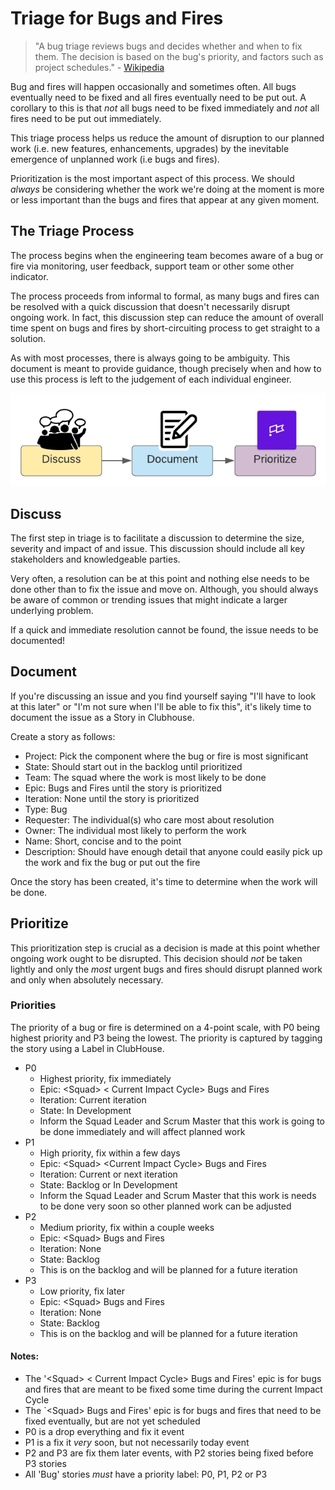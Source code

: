 # Triage for Bugs and Fires

> "A bug triage reviews bugs and decides whether and when to fix them. The decision is based on the bug's priority, and factors such as project schedules." - [Wikipedia](https://en.wikipedia.org/wiki/Software_bug#Bug_management)

Bug and fires will happen occasionally and sometimes often. All bugs eventually need to be fixed and all fires eventually need to be put out. A corollary to this is that _not_ all bugs need to be fixed immediately and _not_ all fires need to be put out immediately.

This triage process helps us reduce the amount of disruption to our planned work \(i.e. new features, enhancements, upgrades\) by the inevitable emergence of unplanned work \(i.e bugs and fires\).

Prioritization is the most important aspect of this process. We should _always_ be considering whether the work we're doing at the moment is more or less important than the bugs and fires that appear at any given moment.

## The Triage Process

The process begins when the engineering team becomes aware of a bug or fire via monitoring, user feedback, support team or other some other indicator.

The process proceeds from informal to formal, as many bugs and fires can be resolved with a quick discussion that doesn't necessarily disrupt ongoing work. In fact, this discussion step can reduce the amount of overall time spent on bugs and fires by short-circuiting process to get straight to a solution.

As with most processes, there is always going to be ambiguity. This document is meant to provide guidance, though precisely when and how to use this process is left to the judgement of each individual engineer. 

![The IFTTT Triage Process](.gitbook/assets/triage-process.png)

## Discuss

The first step in triage is to facilitate a discussion to determine the size, severity and impact of and issue. This discussion should include all key stakeholders and knowledgeable parties.

Very often, a resolution can be at this point and nothing else needs to be done other than to fix the issue and move on. Although, you should always be aware of common or trending issues that might indicate a larger underlying problem.

If a quick and immediate resolution cannot be found, the issue needs to be documented!

## Document

If you're discussing an issue and you find yourself saying "I'll have to look at this later" or "I'm not sure when I'll be able to fix this", it's likely time to document the issue as a Story in Clubhouse.

Create a story as follows:

* Project: Pick the component where the bug or fire is most significant
* State: Should start out in the backlog until prioritized
* Team: The squad where the work is most likely to be done
* Epic: Bugs and Fires until the story is prioritized
* Iteration: None until the story is prioritized
* Type: Bug
* Requester: The individual\(s\) who care most about resolution
* Owner: The individual most likely to perform the work
* Name: Short, concise and to the point
* Description: Should have enough detail that anyone could easily pick up the work and fix the bug or put out the fire

Once the story has been created, it's time to determine when the work will be done.

## Prioritize

This prioritization step is crucial as a decision is made at this point whether ongoing work ought to be disrupted. This decision should _not_ be taken lightly and only the _most_ urgent bugs and fires should disrupt planned work and only when absolutely necessary.

### Priorities

The priority of a bug or fire is determined on a 4-point scale, with P0 being highest priority and P3 being the lowest. The priority is captured by tagging the story using a Label in ClubHouse.

* P0
  * Highest priority, fix immediately
  * Epic: &lt;Squad&gt; &lt; Current Impact Cycle&gt; Bugs and Fires
  * Iteration: Current iteration
  * State: In Development
  * Inform the Squad Leader and Scrum Master that this work is going to be done immediately and will affect planned work
* P1
  * High priority, fix within a few days
  * Epic: &lt;Squad&gt; &lt;Current Impact Cycle&gt; Bugs and Fires
  * Iteration: Current or next iteration
  * State: Backlog or In Development
  * Inform the Squad Leader and Scrum Master that this work is needs to be done very soon so other planned work can be adjusted
* P2
  * Medium priority, fix within a couple weeks
  * Epic: &lt;Squad&gt; Bugs and Fires
  * Iteration: None
  * State: Backlog
  * This is on the backlog and will be planned for a future iteration
* P3
  * Low priority, fix later
  * Epic: &lt;Squad&gt; Bugs and Fires
  * Iteration: None
  * State: Backlog
  * This is on the backlog and will be planned for a future iteration

####  Notes:

* The '&lt;Squad&gt; &lt; Current Impact Cycle&gt; Bugs and Fires' epic is for bugs and fires that are meant to be fixed some time during the current Impact Cycle
* The \`&lt;Squad&gt; Bugs and Fires' epic is for bugs and fires that need to be fixed eventually, but are not yet scheduled
* P0 is a drop everything and fix it event
* P1 is a fix it _very_ soon, but not necessarily today event
* P2 and P3 are fix them later events, with P2 stories being fixed before P3 stories
* All 'Bug' stories _must_ have a priority label: P0, P1, P2 or P3

